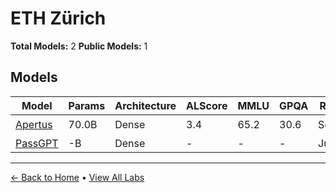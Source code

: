 # ETH Zürich

**Total Models:** 2
**Public Models:** 1

## Models

| Model | Params | Architecture | ALScore | MMLU | GPQA | Released | Status |
|-------|--------|--------------|---------|------|------|----------|--------|
| [Apertus](../models/eth-zürich/apertus.md) | 70.0B | Dense | 3.4 | 65.2 | 30.6 | Sep/2025 | 🟢 |
| [PassGPT](../models/eth-zürich/passgpt.md) | -B | Dense | - | - | - | Jun/2023 | 🔴 |

---

[← Back to Home](../README.md) • [View All Labs](../labs/)
